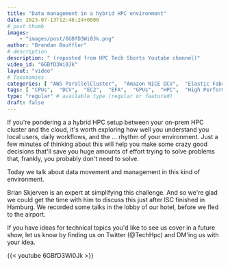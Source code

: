 ```yaml
---
title: "Data management in a hybrid HPC environment"
date: 2023-07-13T12:46:24+0000
# post thumb
images:
    - "images/post/6GBfD3Wi0Jk.png"
author: "Brendan Bouffler"
# description
description: " (reposted from HPC Tech Shorts Youtube channel)"
video_id: "6GBfD3Wi0Jk"
layout: "video"
# Taxonomies
categories: [ "AWS ParallelCluster",  "Amazon NICE DCV",  "Elastic Fabric Adapter",  "Life Sciences", ]
tags: [ "CPUs",  "DCV",  "EC2",  "EFA",  "GPUs",  "HPC",  "High Performance Computing",  "Lustre",  "MPI",  "ParallelCluster",  "Schedulers",  "Storage",  "autoscaling",  "bioinformatics",  "cloud computing",  "elastic",  "elastic fabric adapter",  "hybrid",  "infiniband",  "scientific computing",  "technical computing",  "tightly-coupled",  "virtualization",  "vizualization",  "techshorts", ]
type: "regular" # available type (regular or featured)
draft: false
---
```


If you're pondering a a hybrid HPC setup between your on-prem HPC cluster and the cloud, it's worth exploring how well you understand you local users, daily workflows, and the ... rhythm of your environment. Just a few minutes of thinking about this will help you make some crazy good decisions that'll save you huge amounts of effort trying to solve problems that, frankly, you probably don't need to solve.

Today we talk about data movement and management in this kind of environment.

Brian Skjerven is an expert at simplifying this challenge. And so we're glad we could get the time with him to discuss this just after ISC finished in Hamburg. We recorded some talks in the lobby of our hotel, before we fled to the airport.
 
If you have ideas for technical topics you'd like to see us cover in a future show, let us know by finding us on Twitter (@TechHpc) and DM'ing us with your idea.

{{< youtube 6GBfD3Wi0Jk >}}